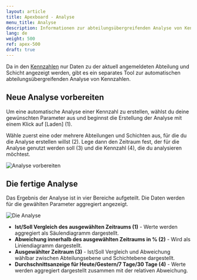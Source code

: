 ```yaml
---
layout: article
title: Apexboard - Analyse
menu_title: Analyse
description: Informationen zur abteilungsübergreifenden Analyse von Kennzahlen im Apexboard
lang: de
weight: 500
ref: apex-500
draft: true
---
```


Da in den [Kennzahlen](/apexboard/de-apexboard-keyfigures.html) nur Daten zu der aktuell angemeldeten Abteilung und Schicht angezeigt werden, gibt es ein separates Tool zur automatischen abteilungsübergreifenden Analyse von Kennzahlen.

## Neue Analyse vorbereiten

Um eine automatische Analyse einer Kennzahl zu erstellen, wählst du deine gewünschten Parameter aus und beginnst die Erstellung der Analyse mit einem Klick auf [Laden] (1).

Wähle zuerst eine oder mehrere Abteilungen und Schichten aus, für die du die Analyse erstellen willst (2). Lege dann den Zeitraum fest, der für die Analyse genutzt werden soll (3) und die Kennzahl (4), die du analysieren möchtest.

![Analyse vorbereiten]()

## Die fertige Analyse

Das Ergebnis der Analyse ist in vier Bereiche aufgeteilt. Die Daten werden für die gewählten Parameter aggregiert angezeigt.

![Die Analyse]()

* **Ist/Soll Vergleich des ausgewählten Zeitraums (1)** - Werte werden aggregiert als Säulendiagramm dargestellt.
* **Abweichung innerhalb des ausgewählten Zeitraums in % (2)** - Wird als Liniendiagramm dargestellt.
* **Ausgewählter Zeitraum (3)** - Ist/Soll Vergleich und Abweichung wählbar zwischen Abteilungsebene und Schichtebene dargestellt.
* **Durchschnittsanzeige für Heute/Gestern/7 Tage/30 Tage (4)** - Werte werden aggregiert dargestellt zusammen mit der relativen Abweichung.
